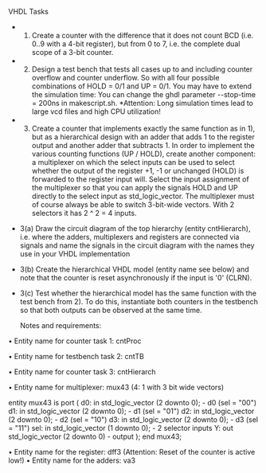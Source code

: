 VHDL Tasks

* 1) Create a counter with the difference that it does not count BCD (i.e. 0..9 with a 4-bit register), but from 0 to 7, i.e. the complete dual scope of a 3-bit counter.

* 2) Design a test bench that tests all cases up to and including counter overflow and counter underflow. So with all four possible combinations of HOLD = 0/1 and UP = 0/1. You may have to extend the simulation time: You can change the ghdl parameter --stop-time = 200ns in makescript.sh. 
*Attention: Long simulation times lead to large vcd files and high CPU utilization!

* 3) Create a counter that implements exactly the same function as in 1), but as a hierarchical design with an adder that adds 1 to the register output and another adder that subtracts 1. In order to implement the various counting functions (UP / HOLD), create another component: a multiplexer on which the select inputs can be used to select whether the output of the register +1, -1 or unchanged (HOLD) is forwarded to the register input will. Select the input assignment of the multiplexer so that you can apply the signals HOLD and UP directly to the select input as std_logic_vector. The multiplexer must of course always be able to switch 3-bit-wide vectors. With 2 selectors it has 2 ^ 2 = 4 inputs.

* 3(a) Draw the circuit diagram of the top hierarchy (entity cntHierarch), i.e. where the adders, multiplexers and registers are connected via signals and name the signals in the circuit diagram with the names they use in your VHDL implementation
* 3(b) Create the hierarchical VHDL model (entity name see below) and note that the counter is reset asynchronously if the input is '0' (CLRN).
* 3(c) Test whether the hierarchical model has the same function with the test bench from 2). To do this, instantiate both counters in the testbench so that both outputs can be observed at the same time.

  Notes and requirements:
  
• Entity name for counter task 1: cntProc

• Entity name for testbench task 2: cntTB

• Entity name for counter task 3: cntHierarch

• Entity name for multiplexer: mux43 (4: 1 with 3 bit wide vectors)


entity mux43 is
port (
d0: in std_logic_vector (2 downto 0); - d0 (sel = "00")
d1: in std_logic_vector (2 downto 0); - d1 (sel = "01")
d2: in std_logic_vector (2 downto 0); - d2 (sel = "10")
d3: in std_logic_vector (2 downto 0); - d3 (sel = "11")
sel: in std_logic_vector (1 downto 0); - 2 selector inputs
Y: out std_logic_vector (2 downto 0) - output
);
end mux43;

• Entity name for the register: dff3 (Attention: Reset of the counter is active low!)
• Entity name for the adders: va3
